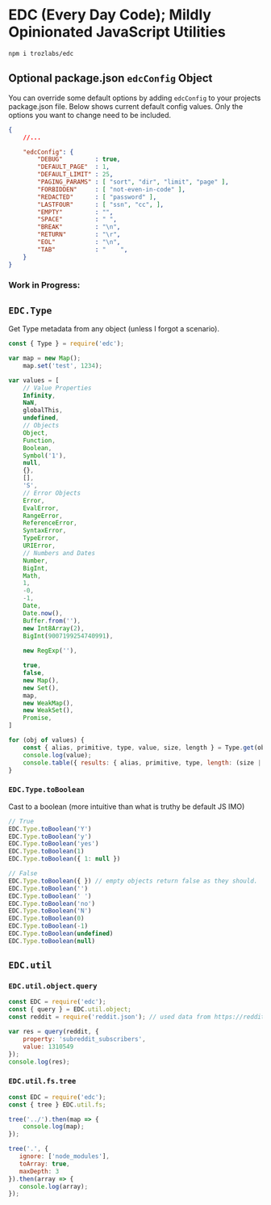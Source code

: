 # EDC (Every Day Code); Mildly Opinionated JavaScript Utilities

```
npm i trozlabs/edc
```


## Optional package.json `edcConfig` Object

You can override some default options by adding `edcConfig` to your projects package.json file. Below shows current default config values. Only the options you want to change need to be included.

```json
{
    //...

    "edcConfig": {
        "DEBUG"         : true,
        "DEFAULT_PAGE"  : 1,
        "DEFAULT_LIMIT" : 25,
        "PAGING_PARAMS" : [ "sort", "dir", "limit", "page" ],
        "FORBIDDEN"     : [ "not-even-in-code" ],
        "REDACTED"      : [ "password" ],
        "LASTFOUR"      : [ "ssn", "cc", ],
        "EMPTY"         : "",
        "SPACE"         : " ",
        "BREAK"         : "\n",
        "RETURN"        : "\r",
        "EOL"           : "\n",
        "TAB"           : "    ",
    }
}
```

### Work in Progress:

## `EDC.Type`

Get Type metadata from any object (unless I forgot a scenario).

```javascript
const { Type } = require('edc');

var map = new Map();
    map.set('test', 1234);

var values = [
    // Value Properties
    Infinity, 
    NaN, 
    globalThis, 
    undefined,
    // Objects
    Object, 
    Function, 
    Boolean, 
    Symbol('1'), 
    null,
    {},
    [],
    'S',
    // Error Objects
    Error, 
    EvalError, 
    RangeError, 
    ReferenceError, 
    SyntaxError, 
    TypeError, 
    URIError,
    // Numbers and Dates
    Number, 
    BigInt, 
    Math, 
    1, 
    -0, 
    -1,
    Date, 
    Date.now(),
    Buffer.from(''),
    new Int8Array(2),
    BigInt(9007199254740991),
    
    new RegExp(''),

    true,
    false,
    new Map(),
    new Set(),
    map,
    new WeakMap(),
    new WeakSet(),
    Promise,
]

for (obj of values) {
    const { alias, primitive, type, value, size, length } = Type.get(obj)
    console.log(value);
    console.table({ results: { alias, primitive, type, length: (size || length) } });
}
```


### `EDC.Type.toBoolean`

Cast to a boolean (more intuitive than what is truthy be default JS IMO)

```javascript
// True
EDC.Type.toBoolean('Y')
EDC.Type.toBoolean('y')
EDC.Type.toBoolean('yes')
EDC.Type.toBoolean(1)
EDC.Type.toBoolean({ 1: null })

// False
EDC.Type.toBoolean({ }) // empty objects return false as they should. 
EDC.Type.toBoolean('')
EDC.Type.toBoolean(' ')
EDC.Type.toBoolean('no')
EDC.Type.toBoolean('N')
EDC.Type.toBoolean(0)
EDC.Type.toBoolean(-1)
EDC.Type.toBoolean(undefined)
EDC.Type.toBoolean(null)
```


## `EDC.util`

### `EDC.util.object.query`

```javascript
const EDC = require('edc');
const { query } = EDC.util.object;
const reddit = require('reddit.json'); // used data from https://reddit.com/r/popular.json

var res = query(reddit, {
    property: 'subreddit_subscribers',
    value: 1310549
});
console.log(res);
```


### `EDC.util.fs.tree`

```javascript
const EDC = require('edc');
const { tree } EDC.util.fs;

tree('../').then(map => {
    console.log(map);
});

tree('.', {
   ignore: ['node_modules'],
   toArray: true,
   maxDepth: 3
}).then(array => {
   console.log(array);
});
```